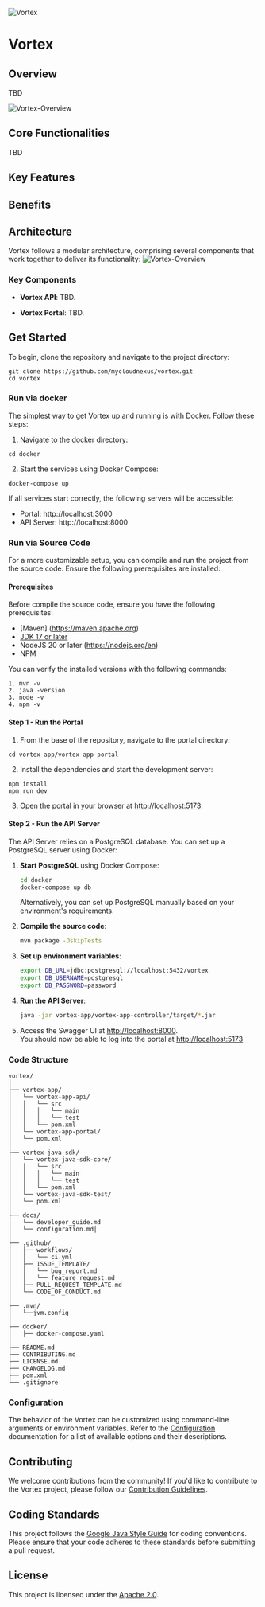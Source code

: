 ![Vortex](docs/img/vortex-logo.svg)

# Vortex

## Overview

TBD

![Vortex-Overview](docs/img/vortex-overview.png)

## Core Functionalities

TBD

## Key Features

## Benefits


## Architecture

Vortex follows a modular architecture, comprising several components that work together to deliver its functionality:
![Vortex-Overview](docs/img/vortex-architecture.png)


### Key Components

- **Vortex API**:  TBD.

- **Vortex Portal**: TBD.

## Get Started

To begin, clone the repository and navigate to the project directory:

```console
git clone https://github.com/mycloudnexus/vortex.git
cd vortex
```

### Run via docker

The simplest way to get Vortex up and running is with Docker. Follow these steps:

1. Navigate to the docker directory:

```
cd docker
```

2. Start the services using Docker Compose:
```
docker-compose up
```

If all services start correctly, the following servers will be accessible:

- Portal: http://localhost:3000
- API Server: http://localhost:8000


### Run via Source Code

For a more customizable setup, you can compile and run the project from the source code. Ensure the following prerequisites are installed:

#### Prerequisites

Before compile the source code, ensure you have the following prerequisites:

- [Maven] (https://maven.apache.org)
- [JDK 17 or later](https://openjdk.org/)
- NodeJS 20 or later (https://nodejs.org/en)
- NPM

You can verify the installed versions with the following commands:

```
1. mvn -v
2. java -version
3. node -v
4. npm -v
```

#### Step 1 - Run the Portal

1. From the base of the repository, navigate to the portal directory:
```
cd vortex-app/vortex-app-portal
```
2. Install the dependencies and start the development server:
```
npm install
npm run dev
```

3. Open the portal in your browser at [http://localhost:5173](http://localhost:5173).  


#### Step 2 - Run the API Server

The API Server relies on a PostgreSQL database. You can set up a PostgreSQL server using Docker:

1. **Start PostgreSQL** using Docker Compose:

   ```bash
   cd docker
   docker-compose up db
   ```

   Alternatively, you can set up PostgreSQL manually based on your environment's requirements.

2. **Compile the source code**:

   ```bash
   mvn package -DskipTests
   ```

3. **Set up environment variables**:

   ```bash
   export DB_URL=jdbc:postgresql://localhost:5432/vortex
   export DB_USERNAME=postgresql
   export DB_PASSWORD=password
   ```

4. **Run the API Server**:

   ```bash
   java -jar vortex-app/vortex-app-controller/target/*.jar
   ```

5. Access the Swagger UI at [http://localhost:8000](http://localhost:8000).  
   You should now be able to log into the portal at [http://localhost:5173](http://localhost:5173)


### Code Structure
```
vortex/
│
├── vortex-app/
│   └── vortex-app-api/
│   │   └── src
│   │   │   └── main
│   │   │   └── test
│   │   └── pom.xml
│   └── vortex-app-portal/
│   └── pom.xml
│
├── vortex-java-sdk/
│   └── vortex-java-sdk-core/
│   │   └── src
│   │   │   └── main
│   │   │   └── test
│   │   └── pom.xml
│   └── vortex-java-sdk-test/
│   └── pom.xml
│
├── docs/
│   └── developer_guide.md
│   └── configuration.md│
│
├── .github/
│   ├── workflows/
│   │   └── ci.yml
│   ├── ISSUE_TEMPLATE/
│   │   └── bug_report.md
│   │   └── feature_request.md
│   ├── PULL_REQUEST_TEMPLATE.md
│   └── CODE_OF_CONDUCT.md
│
├── .mvn/
│   └──jvm.config
│
├── docker/
│   ├── docker-compose.yaml
│
├── README.md
├── CONTRIBUTING.md
├── LICENSE.md
├── CHANGELOG.md
├── pom.xml
└── .gitignore

```

### Configuration

The behavior of the Vortex can be customized using command-line arguments or environment variables. Refer to the [Configuration](./docs/configuration.md) documentation for a list of available options and their descriptions.


## Contributing

We welcome contributions from the community! If you'd like to contribute to the Vortex project, please follow our [Contribution Guidelines](./CONTRIBUTING.md).

## Coding Standards

This project follows the [Google Java Style Guide](https://google.github.io/styleguide/javaguide.html) for coding conventions. Please ensure that your code adheres to these standards before submitting a pull request.

## License

This project is licensed under the [Apache 2.0](./LICENSE).
